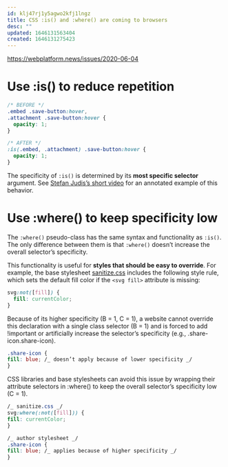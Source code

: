 ```yaml
---
id: klj47rj1y5agwo2kfj1lngz
title: CSS :is() and :where() are coming to browsers
desc: ""
updated: 1646131563404
created: 1646131275423
---
```


https://webplatform.news/issues/2020-06-04

# Use :is() to reduce repetition

```css
/* BEFORE */
.embed .save-button:hover,
.attachment .save-button:hover {
  opacity: 1;
}

/* AFTER */
:is(.embed, .attachment) .save-button:hover {
  opacity: 1;
}
```

The specificity of `:is()` is determined by its **most specific selector** argument. See [Stefan Judis’s short video](https://twitter.com/stefanjudis/status/1264628338397777921) for an annotated example of this behavior.

# Use :where() to keep specificity low

The `:where()` pseudo-class has the same syntax and functionality as `:is()`. The only difference between them is that `:where()` doesn’t increase the overall selector’s specificity.

This functionality is useful for **styles that should be easy to override**. For example, the base stylesheet [sanitize.css](https://github.com/csstools/sanitize.css) includes the following style rule, which sets the default fill color if the `<svg fill>` attribute is missing:

```css
svg:not([fill]) {
  fill: currentColor;
}
```

Because of its higher specificity (B = 1, C = 1), a website cannot override this declaration with a single class selector (B = 1) and is forced to add !important or artificially increase the selector’s specificity (e.g., .share-icon.share-icon).

```css
.share-icon {
fill: blue; /_ doesn’t apply because of lower specificity _/
}
```

CSS libraries and base stylesheets can avoid this issue by wrapping their attribute selectors in :where() to keep the overall selector’s specificity low (C = 1).

```css
/_ sanitize.css _/
svg:where(:not([fill])) {
fill: currentColor;
}

/_ author stylesheet _/
.share-icon {
fill: blue; /_ applies because of higher specificity _/
}
```
